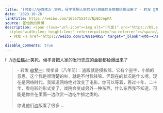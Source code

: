 ```yaml
---
title: '[可爱]//@伯樵Jr:笑死，侯孝贤把人家的发行兜底的金额都给爆出来了 - 转发 @梵一:&ensp;侯孝贤（八年前）：盗版就是侵权嘛，它有个盗字，小偷的意思，这个我是很...'
date: '2023-10-26'
linkTitle: https://weibo.com/1655755343/NpBOJepPA
source: 张怡微的微博
description: <span class="url-icon"><img alt="[可爱]" src="https://h5.sinaimg.cn/m/emoticon/icon/default/d_keai-9aae643ce8.png"
  style="width:1em; height:1em;" referrerpolicy="no-referrer"></span>//<a href="https://weibo.com/n/%E4%BC%AF%E6%A8%B5Jr">@伯樵Jr</a>:笑死，侯孝贤把人家的发行兜底的金额都给爆出来了<br><blockquote>
  - 转发 <a href="https://weibo.com/1768164955" target="_blank">@梵一</a>: 侯孝贤（八年前）：盗版就是侵权嘛，它有个盗字，小偷的意思，这个我是很清楚的啦，就是不付我钱嘛。但现在的状况是什么呢，现在是网络时代。我知道网络绝对改变了电影，你可以等着，再过十年、二十年，看电影的形式变了，戏院会变成另外一种东西，什么东西我不知道，可能是你坐在里面一边欣赏一边吃牛排之类的。<br><br>你说他们盗版看了很多
  ...
disable_comments: true
---
```

<span class="url-icon"><img alt="[可爱]" src="https://h5.sinaimg.cn/m/emoticon/icon/default/d_keai-9aae643ce8.png" style="width:1em; height:1em;" referrerpolicy="no-referrer"></span>//<a href="https://weibo.com/n/%E4%BC%AF%E6%A8%B5Jr">@伯樵Jr</a>:笑死，侯孝贤把人家的发行兜底的金额都给爆出来了<br><blockquote> - 转发 <a href="https://weibo.com/1768164955" target="_blank">@梵一</a>: 侯孝贤（八年前）：盗版就是侵权嘛，它有个盗字，小偷的意思，这个我是很清楚的啦，就是不付我钱嘛。但现在的状况是什么呢，现在是网络时代。我知道网络绝对改变了电影，你可以等着，再过十年、二十年，看电影的形式变了，戏院会变成另外一种东西，什么东西我不知道，可能是你坐在里面一边欣赏一边吃牛排之类的。<br><br>你说他们盗版看了很多 ...